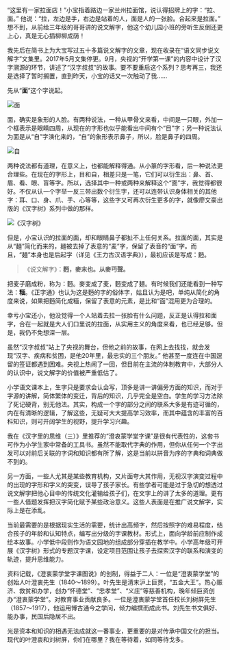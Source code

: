 “这里有一家拉面店！”小宝指着路边一家兰州拉面馆，说认得招牌上的字：“拉、面。” 他说：“拉，左边是手，右边是站着的人，面是人的一张脸。合起来是拉面。” 想不到，从前给三年级的哥哥讲的说文解字，他这个幼儿园小班的旁听生反倒还更上心，真是无心插柳柳成荫！

我先后在简书上为大宝写过五十多篇说文解字的文章，现在收录在“语文同步说文解字”文集里。2017年5月文集停更。9月，央视的“开学第一课”的内容中设计了汉字溯源的环节，讲述了“汉字叔叔”的故事。要不要重启这个系列？思考再三，我还是选择了暂时搁置，直到昨天，小宝的话又一次触动了我……

先从“**面**”这个字说起。

![面](http://upload-images.jianshu.io/upload_images/275449-2c8a875c155dba53.png?imageMogr2/auto-orient/strip%7CimageView2/2/w/1240)

面，确实是象形的人脸。有两种说法，一种从甲骨文来看，中间是一只眼，外加一个框表示是眼睛四周，从现在的字形也似乎能看出中间有个“目”字；另一种说法认为面是从“自”字演化来的，“自”的象形表示鼻子，所以，脸是鼻子的四周。

![自](http://upload-images.jianshu.io/upload_images/275449-6995f929a6182e5a.png?imageMogr2/auto-orient/strip%7CimageView2/2/w/1240)

两种说法都有道理，在意义上，也都能解释得通。从小篆的字形看，后一种说法更合理些。在现在的字形上，目和自，相差只是一笔，它们可以衍生出：鼻、首、眉、看、眼、盲等字。所以，选择其中一种或两种来解释这个“面”字，我觉得都很好。不仅从认一个字举一反三带出数个衍生字，还可以连带认识身体相关的其他字：耳、口、身、爪、手、心等等，这些字又可再次衍生更多的字，就像廖文豪出版的《汉字树》系列中做的那样。

![《汉字树》](http://upload-images.jianshu.io/upload_images/275449-189ca596dc99f5df.png?imageMogr2/auto-orient/strip%7CimageView2/2/w/1240)

但是，小宝认识的拉面的面，却和眼睛鼻子都扯不上任何关系。拉面的面，其实是从“麺”简化而来的，麺被去掉了表意的“麦”字，保留了表音的“面”字。而且，“麺”本身也是后起字（详见《王力古汉语字典》），最初应该是写成：麪。

>《说文解字》：**麪，麥末也。从麥丏聲。**

把麦子磨成粉，称为：麪。麥变成了麦，麪变成了麺。有时候我们还能看到一种写法：**糆**。《正字通》也认为这是麪的字的俗体字，姑且认为是吧，单纯从简化的角度来说，如果把麪简化成糆，保留了表意的元素，是比和“面”混用更为合理的。

幸亏小宝还小，他没觉得一个人站着去拉一张脸有什么问题，反正是认得拉和面字，合在一起就是大人们口里说的拉面，从实用主义的角度来看，也已经足够。但是，我仍不免想深一层。

虽然“汉字叔叔”站上了央视的舞台，但他之前的故事，在网上去找找，就会发现“汉字、疾病和贫困，是他20年里，最忠实的三个朋友。” 他甚至一度连在中国逗留的签证都遇到困难。央视上热闹了一回，但目前在主流的体制教育中，大部分人的认识中，说文解字的价值被严重低估了。

小学语文课本上，生字只是要求会认会写，顶多是讲一讲偏旁方面的知识，而对于字源的讲解，简体繁体的变迁，背后的知识，几乎完全是空白。学生的学习方法除了死记硬背，别无他法。其实，构成一个字的部分之间的联系大多是有迹可循的，内在有清晰的逻辑，了解这些，无疑可大大提高学习效率，而其中蕴含的丰富的百科知识，则可开阔学生的视野，提升学习兴趣。

我在《汉字里的思维（三）》里推荐的“澄衷蒙学堂字课”是很有代表性的，这套书可作为小学生家中常备的工具书。虽然不能取代字典的作用，但你从任何一个字出发可以对前后关联的字词和知识都有所了解，这是当前以拼音为序的字典和词典做不到的。

另一方面，一些人尤其是某些教育机构，又片面夸大其作用，无视汉字演变过程中的出现的字形和字义的突变，误导了孩子家长。有些学者可能是过于急切的想透过说文解字把他心目中的传统文化灌输给孩子们，在文字上的讲了太多的道理。更有一些人借题发挥把汉字简化赋予某些政治意义。这些人表面是在推广说文解字，实际上是在添乱。

当前最需要的是根据现实生活的需要，统计出高频字，然后按照字的难易程度，结合孩子的年龄和认知特点，编写出分级的字课教材。形式上，面向学龄前应制作成绘本故事。小学低中段则作为语文园地的组成部分穿插在教学中。小学高年级可开展《汉字树》形式的专题汉字课，设定项目范围让孩子去探索汉字的联系和演变的轨迹，提升思维能力。

资料记载，《澄衷蒙学堂字课图说》的创制，得益于二人：一位是“澄衷蒙学堂”的创始人叶澄衷先生（1840～1899）。叶先生是清末沪上巨贾，“五金大王”。热心赈济、救贫和办学，创办“怀德堂”、“忠孝堂”、“义庄”等慈善机构，晚年倾巨资创办“澄衷蒙学堂”。对教育事业贡献良多。一位是澄衷蒙学堂首任校长刘树屏先生（1857～1917），他运用博古通今之学问，倾力编撰而成此书。刘先生书文俱好、能办事，民国后隐居不出。

光是资本和知识的相遇无法成就这一番事业，更重要的是对传承中国文化的担当。现代的叶澄衷和刘树屏，你们在哪里？我在等待着，如同等待戈多。
